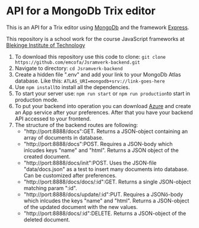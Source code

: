 # API for a MongoDb Trix editor
This is an API for a Trix editor using [MongoDb](https://www.mongodb.com/) and the framework [Express](https://expressjs.com/).

This repository is a school work for the course JavaScript frameworks at [Blekinge Institute of Technology](https://www.bth.se/utbildning/program-och-kurser/pagwg/)

1. To download this repository use this code to clone: `git clone https://github.com/emcofa/Jsramverk-backend.git`
2. Navigate to directory: `cd Jsramverk-backend`
3. Create a hidden file ".env" and add your link to your MongoDb Atlas database. Like this: `ATLAS_URI=mongodb+srv://link-goes-here`
4. Use `npm install`to install all the dependencies.
5. To start your server use: `npm run start` or `npm run production`to start in production mode.
6. To put your backend into operation you can download [Azure](https://azure.microsoft.com/en-us/) and create an App service after your preferences. After that you have your backend API accessed to your frontend.
7. The structure of the backend routes are following:
   - "http://port:8888/docs":GET. Returns a JSON-object containing an array of documents in database.
   - "http://port:8888/docs":POST. Requires a JSON-body which inlcudes keys "name" and "html". Returns a JSON object of the created document.
   - "http://port:8888/docs/init":POST. Uses the JSON-file "data/docs.json" as a test to insert many documents into database. Can be customized after preferences.
   - "http://port:8888/docs/docs/:id":GET. Returns a single JSON-object matching param ":id".
   - "http://port:8888/docs/update/:id":PUT. Requires a JSONö-body which inlcudes the keys "name" and "html". Returns a JSON-object of the updated document with the new values.
   -  "http://port:8888/docs/:id":DELETE. Returns a JSON-object of the deleted document.


